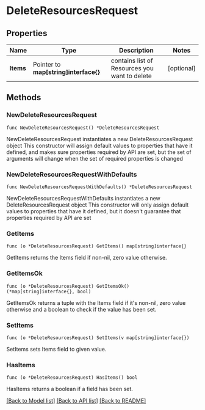 # DeleteResourcesRequest

## Properties

Name | Type | Description | Notes
------------ | ------------- | ------------- | -------------
**Items** | Pointer to **map[string]interface{}** | contains list of Resources you want to delete | [optional] 

## Methods

### NewDeleteResourcesRequest

`func NewDeleteResourcesRequest() *DeleteResourcesRequest`

NewDeleteResourcesRequest instantiates a new DeleteResourcesRequest object
This constructor will assign default values to properties that have it defined,
and makes sure properties required by API are set, but the set of arguments
will change when the set of required properties is changed

### NewDeleteResourcesRequestWithDefaults

`func NewDeleteResourcesRequestWithDefaults() *DeleteResourcesRequest`

NewDeleteResourcesRequestWithDefaults instantiates a new DeleteResourcesRequest object
This constructor will only assign default values to properties that have it defined,
but it doesn't guarantee that properties required by API are set

### GetItems

`func (o *DeleteResourcesRequest) GetItems() map[string]interface{}`

GetItems returns the Items field if non-nil, zero value otherwise.

### GetItemsOk

`func (o *DeleteResourcesRequest) GetItemsOk() (*map[string]interface{}, bool)`

GetItemsOk returns a tuple with the Items field if it's non-nil, zero value otherwise
and a boolean to check if the value has been set.

### SetItems

`func (o *DeleteResourcesRequest) SetItems(v map[string]interface{})`

SetItems sets Items field to given value.

### HasItems

`func (o *DeleteResourcesRequest) HasItems() bool`

HasItems returns a boolean if a field has been set.


[[Back to Model list]](../README.md#documentation-for-models) [[Back to API list]](../README.md#documentation-for-api-endpoints) [[Back to README]](../README.md)


